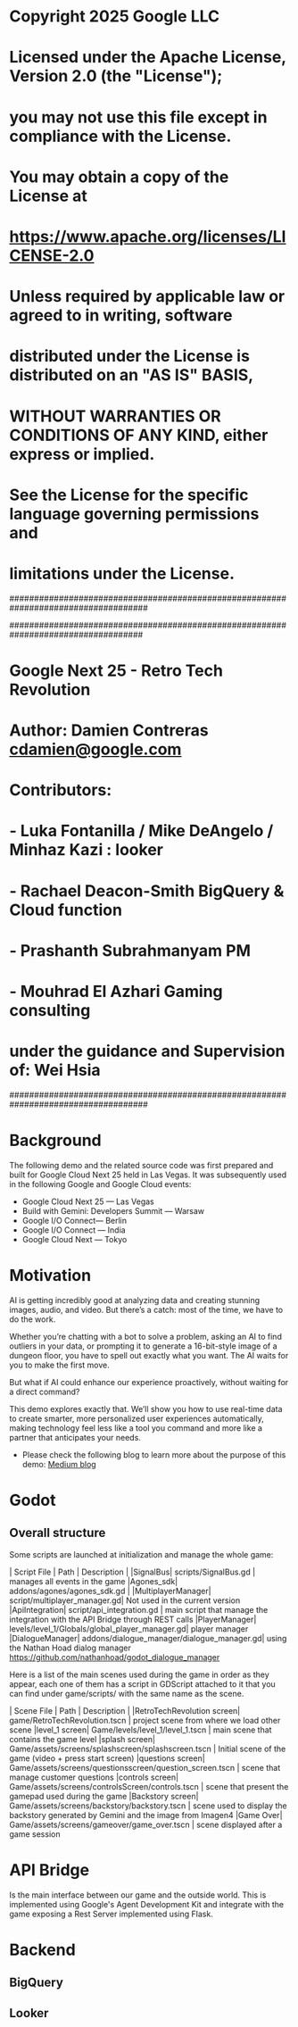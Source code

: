 # Copyright 2025 Google LLC
#
# Licensed under the Apache License, Version 2.0 (the "License");
# you may not use this file except in compliance with the License.
# You may obtain a copy of the License at
#
#     https://www.apache.org/licenses/LICENSE-2.0
#
# Unless required by applicable law or agreed to in writing, software
# distributed under the License is distributed on an "AS IS" BASIS,
# WITHOUT WARRANTIES OR CONDITIONS OF ANY KIND, either express or implied.
# See the License for the specific language governing permissions and
# limitations under the License.
####################################################################################


###################################################################################
# Google Next 25 - Retro Tech Revolution
#
# Author: Damien Contreras cdamien@google.com
# Contributors:
#  - Luka Fontanilla / Mike DeAngelo / Minhaz Kazi : looker
#  - Rachael Deacon-Smith BigQuery & Cloud function
#  - Prashanth Subrahmanyam PM
#  - Mouhrad El Azhari Gaming consulting
# under the guidance and Supervision of: Wei Hsia
####################################################################################

# Background

The following demo and the related source code was first prepared and built for Google Cloud Next 25 held in Las Vegas. It was subsequently used in the following Google and Google Cloud events:

- Google Cloud Next 25 — Las Vegas
- Build with Gemini: Developers Summit — Warsaw
- Google I/O Connect— Berlin
- Google I/O Connect — India
- Google Cloud Next — Tokyo

# Motivation

AI is getting incredibly good at analyzing data and creating stunning images, audio, and video. But there’s a catch: most of the time, we have to do the work.

Whether you’re chatting with a bot to solve a problem, asking an AI to find outliers in your data, or prompting it to generate a 16-bit-style image of a dungeon floor, you have to spell out exactly what you want. The AI waits for you to make the first move.

But what if AI could enhance our experience proactively, without waiting for a direct command?

This demo explores exactly that. We’ll show you how to use real-time data to create smarter, more personalized user experiences automatically, making technology feel less like a tool you command and more like a partner that anticipates your needs.

- Please check the following blog to learn more about the purpose of this demo: [Medium blog](https://medium.com/google-cloud/next25-retro-tech-revolution-04d260746cf3)

# Godot

## Overall structure

Some scripts are launched at initialization and manage the whole game:

| Script File      | Path | Description |
|SignalBus| scripts/SignalBus.gd | manages all events in the game
|Agones_sdk| addons/agones/agones_sdk.gd | 
|MultiplayerManager| script/multiplayer_manager.gd| Not used in the current version
|ApiIntegration| script/api_integration.gd | main script that manage the integration with the API Bridge through REST calls
|PlayerManager| levels/level_1/Globals/global_player_manager.gd| player manager
|DialogueManager| addons/dialogue_manager/dialogue_manager.gd| using the Nathan Hoad dialog manager https://github.com/nathanhoad/godot_dialogue_manager


Here is a list of the main scenes used during the game in order as they appear, each one of them has a script in GDScript attached to it that you can find under game/scripts/ with the same name as the scene.

| Scene File      | Path | Description |
|RetroTechRevolution screen| game/RetroTechRevolution.tscn | project scene from where we load other scene
|level_1 screen| Game/levels/level_1/level_1.tscn | main scene that contains the game level
|splash screen| Game/assets/screens/splashscreen/splashscreen.tscn | Initial scene of the game (video + press start screen)
|questions screen| Game/assets/screens/questionsscreen/question_screen.tscn | scene that manage customer questions
|controls screen| Game/assets/screens/controlsScreen/controls.tscn | scene that present the gamepad used during the game
|Backstory screen| Game/assets/screens/backstory/backstory.tscn | scene used to display the backstory generated by Gemini and the image from Imagen4
|Game Over| Game/assets/screens/gameover/game_over.tscn | scene displayed after a game session

# API Bridge
Is the main interface between our game and the outside world. This is implemented using Google's Agent Development Kit and integrate with the game exposing a Rest Server implemented using Flask.




# Backend

## BigQuery

## Looker